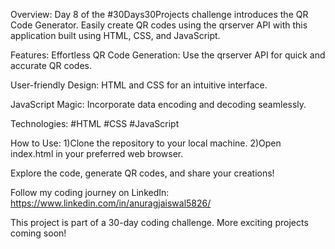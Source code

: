 Overview:
Day 8 of the #30Days30Projects challenge introduces the QR Code Generator. Easily create QR codes using the qrserver API with this application built using HTML, CSS, and JavaScript.

Features:
Effortless QR Code Generation: Use the qrserver API for quick and accurate QR codes.

User-friendly Design: HTML and CSS for an intuitive interface.

JavaScript Magic: Incorporate data encoding and decoding seamlessly.

Technologies:
#HTML
#CSS
#JavaScript

How to Use:
1)Clone the repository to your local machine.
2)Open index.html in your preferred web browser.


Explore the code, generate QR codes, and share your creations!

Follow my coding journey on LinkedIn: https://www.linkedin.com/in/anuragjaiswal5826/

This project is part of a 30-day coding challenge. More exciting projects coming soon!
